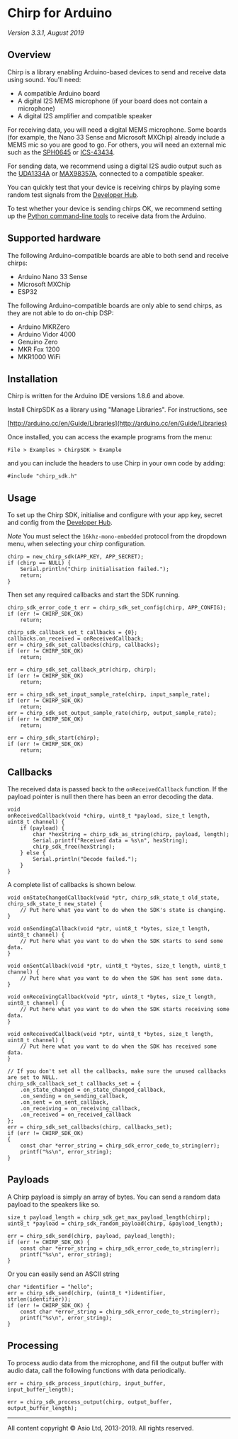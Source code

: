 # Chirp for Arduino

*Version 3.3.1, August 2019*

## Overview

Chirp is a library enabling Arduino-based devices to send and receive data using sound. You'll need:

 * A compatible Arduino board
 * A digital I2S MEMS microphone (if your board does not contain a microphone)
 * A digital I2S amplifier and compatible speaker

For receiving data, you will need a digital MEMS microphone. Some boards (for example, the Nano 33 Sense and Microsoft MXChip) already include a MEMS mic so you are good to go. For others, you will need an external mic such as the [SPH0645](https://www.adafruit.com/product/3421) or [ICS-43434](https://www.mouser.co.uk/ProductDetail/TDK-InvenSense/ICS-43434?qs=u4fy%2FsgLU9PAgmWRI7%252BqXA%3D%3D).

For sending data, we recommend using a digital I2S audio output such as the [UDA1334A](https://www.adafruit.com/product/3678) or [MAX98357A](https://www.adafruit.com/product/3006), connected to a compatible speaker.

You can quickly test that your device is receiving chirps by playing some random test signals from the [Developer Hub](https://developers.chirp.io).

To test whether your device is sending chirps OK, we recommend setting up the [Python command-line tools](https://developers.chirp.io/docs/tutorials/command-line) to receive data from the Arduino.

## Supported hardware

The following Arduino-compatible boards are able to both send and receive chirps:

 * Arduino Nano 33 Sense
 * Microsoft MXChip
 * ESP32

The following Arduino-compatible boards are only able to send chirps, as they are not able to do on-chip DSP:

 * Arduino MKRZero
 * Arduino Vidor 4000
 * Genuino Zero
 * MKR Fox 1200
 * MKR1000 WiFi

## Installation

Chirp is written for the Arduino IDE versions 1.8.6 and above.

Install ChirpSDK as a library using "Manage Libraries". For instructions, see

[http://arduino.cc/en/Guide/Libraries](http://arduino.cc/en/Guide/Libraries)

Once installed, you can access the example programs from the menu:

```
File > Examples > ChirpSDK > Example
```

and you can include the headers to use Chirp in your own code by adding:

```
#include "chirp_sdk.h"
```

## Usage

To set up the Chirp SDK, initialise and configure with your app key,
secret and config from the [Developer Hub](https://developers.chirp.io).

*Note* You must select the `16khz-mono-embedded` protocol from the dropdown menu, when
selecting your chirp configuration.

    chirp = new_chirp_sdk(APP_KEY, APP_SECRET);
    if (chirp == NULL) {
        Serial.println("Chirp initialisation failed.");
        return;
    }

Then set any required callbacks and start the SDK running.

    chirp_sdk_error_code_t err = chirp_sdk_set_config(chirp, APP_CONFIG);
    if (err != CHIRP_SDK_OK)
        return;

    chirp_sdk_callback_set_t callbacks = {0};
    callbacks.on_received = onReceivedCallback;
    err = chirp_sdk_set_callbacks(chirp, callbacks);
    if (err != CHIRP_SDK_OK)
        return;

    err = chirp_sdk_set_callback_ptr(chirp, chirp);
    if (err != CHIRP_SDK_OK)
        return;

    err = chirp_sdk_set_input_sample_rate(chirp, input_sample_rate);
    if (err != CHIRP_SDK_OK)
        return;
    err = chirp_sdk_set_output_sample_rate(chirp, output_sample_rate);
    if (err != CHIRP_SDK_OK)
        return;

    err = chirp_sdk_start(chirp);
    if (err != CHIRP_SDK_OK)
        return;

## Callbacks

The received data is passed back to the `onReceivedCallback` function. If the payload pointer is null then there has been an error decoding the data.

    void
    onReceivedCallback(void *chirp, uint8_t *payload, size_t length, uint8_t channel) {
        if (payload) {
            char *hexString = chirp_sdk_as_string(chirp, payload, length);
            Serial.printf("Received data = %s\n", hexString);
            chirp_sdk_free(hexString);
        } else {
            Serial.println("Decode failed.");
        }
    }

A complete list of callbacks is shown below.

    void onStateChangedCallback(void *ptr, chirp_sdk_state_t old_state, chirp_sdk_state_t new_state) {
        // Put here what you want to do when the SDK's state is changing.
    }

    void onSendingCallback(void *ptr, uint8_t *bytes, size_t length, uint8_t channel) {
        // Put here what you want to do when the SDK starts to send some data.
    }

    void onSentCallback(void *ptr, uint8_t *bytes, size_t length, uint8_t channel) {
        // Put here what you want to do when the SDK has sent some data.
    }

    void onReceivingCallback(void *ptr, uint8_t *bytes, size_t length, uint8_t channel) {
        // Put here what you want to do when the SDK starts receiving some data.
    }

    void onReceivedCallback(void *ptr, uint8_t *bytes, size_t length, uint8_t channel) {
        // Put here what you want to do when the SDK has received some data.
    }

    // If you don't set all the callbacks, make sure the unused callbacks are set to NULL.
    chirp_sdk_callback_set_t callbacks_set = {
        .on_state_changed = on_state_changed_callback,
        .on_sending = on_sending_callback,
        .on_sent = on_sent_callback,
        .on_receiving = on_receiving_callback,
        .on_received = on_received_callback
    };
    err = chirp_sdk_set_callbacks(chirp, callbacks_set);
    if (err != CHIRP_SDK_OK)
    {
        const char *error_string = chirp_sdk_error_code_to_string(err);
        printf("%s\n", error_string);
    }


## Payloads

A Chirp payload is simply an array of bytes. You can send a random data payload to the speakers like so.

    size_t payload_length = chirp_sdk_get_max_payload_length(chirp);
    uint8_t *payload = chirp_sdk_random_payload(chirp, &payload_length);

    err = chirp_sdk_send(chirp, payload, payload_length);
    if (err != CHIRP_SDK_OK) {
        const char *error_string = chirp_sdk_error_code_to_string(err);
        printf("%s\n", error_string);
    }

Or you can easily send an ASCII string

    char *identifier = "hello";
    err = chirp_sdk_send(chirp, (uint8_t *)identifier, strlen(identifier));
    if (err != CHIRP_SDK_OK) {
        const char *error_string = chirp_sdk_error_code_to_string(err);
        printf("%s\n", error_string);
    }

## Processing

To process audio data from the microphone, and fill the output buffer with audio data, call the following functions with data periodically.

    err = chirp_sdk_process_input(chirp, input_buffer, input_buffer_length);

    err = chirp_sdk_process_output(chirp, output_buffer, output_buffer_length);

***

All content copyright &copy; Asio Ltd, 2013-2019. All rights reserved.
